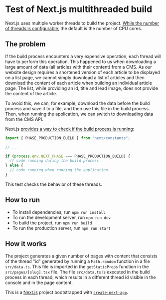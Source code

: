 # Test of Next.js multithreaded build

Next.js uses multiple worker threads to build the project. [While the number of threads is configurable](https://docs.uniform.dev/sitecore/deploy/how-tos/how-to-control-nextjs-threads/), the default is the number of CPU cores.

## The problem

If the build process encounters a very expensive operation, each thread will have to perform this operation. This happened to us when downloading a large amount of data (all articles with their content) from a CMS. As our website design requires a shortened version of each article to be displayed on a list page, we cannot simply download a list of articles and then download the content of each article when building an individual article page. The list, while providing an id, title and lead image, does not provide the content of the article.

To avoid this, we can, for example, download the data before the build process and save it to a file, and then use this file in the build process. Then, when running the application, we can switch to downloading data from the CMS API.

Next.js [provides a way to check if the build process is running](https://github.com/vercel/next.js/discussions/48736):

```ts
import { PHASE_PRODUCTION_BUILD } from "next/constants";

// ...

if (process.env.NEXT_PHASE === PHASE_PRODUCTION_BUILD) {
  // code running during the build process
} else {
  // code running when running the application
}
```

This test checks the behavior of these threads.

## How to run

- To install dependencies, run `npm run install`
- To run the development server, run `npm run dev`
- To build the project, run `npm run build`
- To run the production server, run `npm run start`

## How it works

The project generates a given number of pages with content that consists of the thread "id" generated by running a `Math.random` function in a file `src/data.ts`. This file is imported in the `getStaticProps` function in the `src/pages/[slug].tsx` file. The file `src/data.ts` is executed in the build process in each thread, which results in a different thread id visible in the console and in the page content.

This is a [Next.js](https://nextjs.org/) project bootstrapped with [`create-next-app`](https://github.com/vercel/next.js/tree/canary/packages/create-next-app).